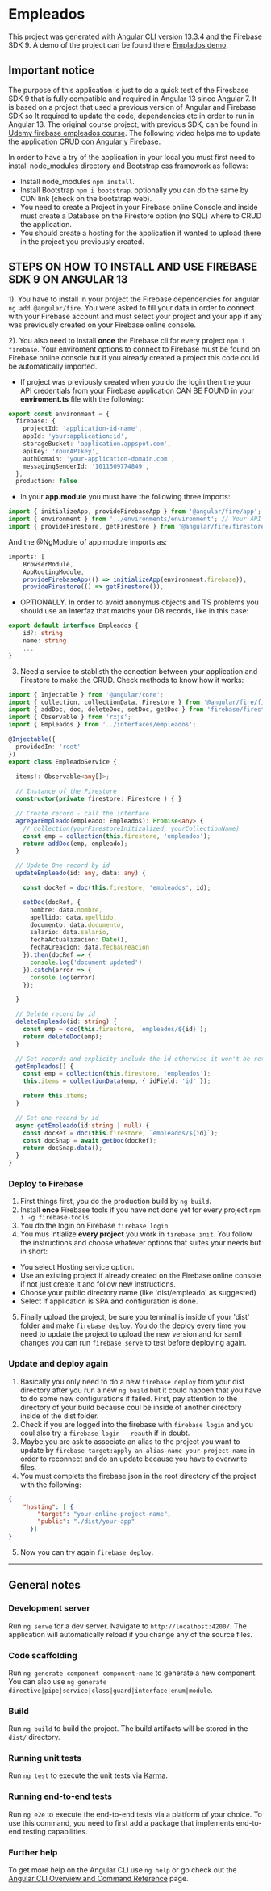 # Empleados

This project was generated with [Angular CLI](https://github.com/angular/angular-cli) version 13.3.4 and the Firebase SDK 9.
A demo of the project can be found there [Emplados demo](https://empleados-7306f.web.app/list-empleados, "Empleados demo application").

## Important notice

The purpose of this application is just to do a quick test of the Firesbase SDK 9 that is fully compatible and required in Angular 13 since Angular 7. It is based on a project that used a previous version of Angular and Firebase SDK so It required to update the code, dependencies etc in order to run in Angular 13. 
The original course project, with previous SDK, can be found in [Udemy firebase empleados course](https://www.udemy.com/course/app-empleado-angular-firebase/ "Original Firebase empleados course"). 
The following video helps me to update the application [CRUD con Angular y Firebase](https://www.youtube.com/watch?v=t_YSrxj0wGY, "CRUD con Angular y Firebase").

In order to have a try of the application in your local you must first need to install node_modules directory and Bootstrap css framework as follows:
* Install node_modules `npm install`.
* Install Bootstrap `npm i bootstrap`, optionally you can do the same by CDN link (check on the bootstrap web).
* You need to create a Project in your Firebase online Console and inside must create a Database on the Firestore option (no SQL) where to CRUD the application.
* You should create a hosting for the application if wanted to upload there in the project you previously created.

## STEPS ON HOW TO INSTALL AND USE FIREBASE SDK 9 ON ANGULAR 13

1). You have to install in your project the Firebase dependencies for angular `ng add @angular/fire`. You were asked to fill your data in order to connect with your Firebase account and must select your project and your app if any was previously created on your Firebase online console.

2). You also need to install **once** the Firebase cli for every project `npm i firebase`. Your enviroment options to connect to Firebase must be found on Firebase online console but if you already created a project this code could be automatically imported.

* If project was previously created when you do the login then the your API credentials from your Firebase application CAN BE FOUND in your **enviroment.ts** file with the following:

```ts
export const environment = {
  firebase: {
    projectId: 'application-id-name',
    appId: 'your:application:id',
    storageBucket: 'application.appspot.com',
    apiKey: 'YourAPIkey',
    authDomain: 'your-application-domain.com',
    messagingSenderId: '1011509774849',
  },
  production: false
  ```
* In your **app.module** you must have the following three imports:
````ts
import { initializeApp, provideFirebaseApp } from '@angular/fire/app'; // App initialization
import { environment } from '../environments/environment'; // Your API credentials
import { provideFirestore, getFirestore } from '@angular/fire/firestore'; // Access to Firestore DBs
````
And the @NgModule of app.module imports as:
````ts
imports: [
    BrowserModule,
    AppRoutingModule,
    provideFirebaseApp(() => initializeApp(environment.firebase)),
    provideFirestore(() => getFirestore()),
````

* OPTIONALLY. In order to avoid anonymus objects and TS problems you should use an Interfaz that matchs your DB records, like in this case: 
````ts
export default interface Empleados {
	id?: string
	name: string
	...
}
````

3) Need a service to stablisth the conection between your application and Firestore to make the CRUD. Check methods to know how it works:
````ts
import { Injectable } from '@angular/core';
import { collection, collectionData, Firestore } from '@angular/fire/firestore';
import { addDoc, doc, deleteDoc, setDoc, getDoc } from 'firebase/firestore';
import { Observable } from 'rxjs';
import { Empleados } from '../interfaces/empleados';

@Injectable({
  providedIn: 'root'
})
export class EmpleadoService {

  items!: Observable<any[]>;
	
  // Instance of the Firestore
  constructor(private firestore: Firestore ) { }

  // Create record - call the interface
  agregarEmpleado(empleado: Empleados): Promise<any> {
    // collection(yourFirestoreInitizalized, yourCollectionName)
    const emp = collection(this.firestore, 'empleados');
    return addDoc(emp, empleado);
  }

  // Update One record by id
  updateEmpleado(id: any, data: any) { 

    const docRef = doc(this.firestore, 'empleados', id);

    setDoc(docRef, {
      nombre: data.nombre,
      apellido: data.apellido,
      documento: data.documento,
      salario: data.salario,
      fechaActualización: Date(),
      fechaCreacion: data.fechaCreacion
    }).then(docRef => {
      console.log('document updated')
    }).catch(error => {
      console.log(error)
    });

  }

  // Delete record by id
  deleteEmpleado(id: string) { 
    const emp = doc(this.firestore, `empleados/${id}`);
    return deleteDoc(emp);
  }

  // Get records and explicity include the id otherwise it won't be retrieved
  getEmpleados() { 
    const emp = collection(this.firestore, 'empleados');
    this.items = collectionData(emp, { idField: 'id' });      

    return this.items;
  }

  // Get one record by id
  async getEmpleado(id:string | null) { 
    const docRef = doc(this.firestore, `empleados/${id}`);
    const docSnap = await getDoc(docRef);
    return docSnap.data();
  }
}
````

### Deploy to Firebase

1) First things first, you do the production build by `ng build`.
2) Install **once** Firebase tools if you have not done yet for every project `npm i -g firebase-tools`
3) You do the login on Firebase `firebase login`.
4) You mus intialize **every project** you work in `firebase init`.
You follow the instructions and choose whatever options that suites your needs but in short:
* You select Hosting service option.
* Use an existing project if already created on the Firebase online console if not just create it and follow new instructions.
* Choose your public directory name (like 'dist/empleado' as suggested)
* Select if application is SPA and configuration is done.
5) Finally upload the project, be sure you terminal is inside of your 'dist' folder and make `firebase deploy`. You do the deploy every time you need to update the project to upload the new version and for samll changes you can run `firebase serve` to test before deploying again.

### Update and deploy again

1) Basically you only need to do a new `firebase deploy` from your dist directory after you run a new `ng build` but it could happen that you have to do some new configurations if failed. First, pay attention to the directory of your build because coul be inside of another directory inside of the dist folder.
2) Check if you are logged into the firebase with `firebase login` and you coul also try a `firebase login --reauth` if in doubt.
3) Maybe you are ask to associate an alias to the project you want to update by `firebase target:apply an-alias-name your-project-name` in order to reconnect and do an update because you have to overwrite files.
4) You must complete the firebase.json in the root directory of the project with the following:

````json
{
    "hosting": [ {
        "target": "your-online-project-name",
        "public": "./dist/your-app"
      }]  
}
````
5) Now you can try again `firebase deploy`.

---

## General notes

### Development server

Run `ng serve` for a dev server. Navigate to `http://localhost:4200/`. The application will automatically reload if you change any of the source files.

### Code scaffolding

Run `ng generate component component-name` to generate a new component. You can also use `ng generate directive|pipe|service|class|guard|interface|enum|module`.

### Build

Run `ng build` to build the project. The build artifacts will be stored in the `dist/` directory.

### Running unit tests

Run `ng test` to execute the unit tests via [Karma](https://karma-runner.github.io).

### Running end-to-end tests

Run `ng e2e` to execute the end-to-end tests via a platform of your choice. To use this command, you need to first add a package that implements end-to-end testing capabilities.

### Further help

To get more help on the Angular CLI use `ng help` or go check out the [Angular CLI Overview and Command Reference](https://angular.io/cli) page.
